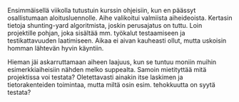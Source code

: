 Ensimmäisellä viikolla tutustuin kurssin ohjeisiin, kun en päässyt osallistumaan aloitusluennolle. Aihe valikoitui valmiista aiheideoista. Kertasin tietoja shunting-yard algoritmista, joskin perusajatus on tuttu. Loin projektille pohjan, joka sisältää mm. työkalut testaamiseen ja testikattavuuden laatimiseen. Aikaa ei aivan kauheasti ollut, mutta uskoisin homman lähtevän hyvin käyntiin.

Hieman jäi askarruttamaan aiheen laajuus, kun se tuntuu moniin muihin esimerkkiaiheisiin nähden melko suppealta. Samoin mietityttää mitä projektissa voi testata? Oletettavasti ainakin itse laskimen ja tietorakenteiden toimintaa, mutta miltä osin esim. tehokkuutta on syytä testata?